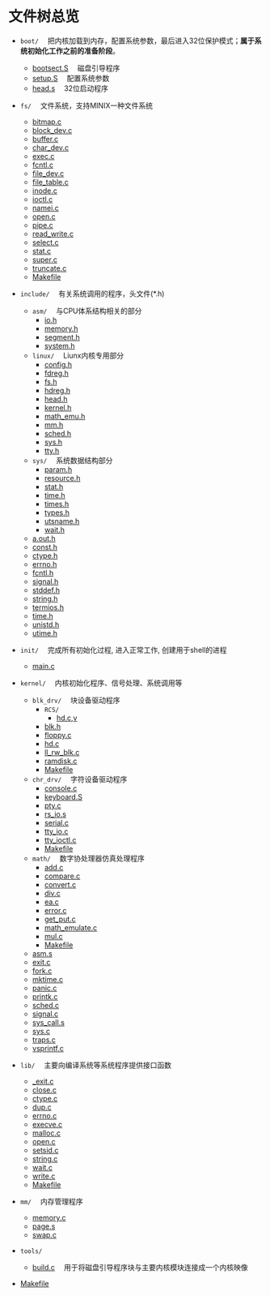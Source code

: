 # 文件树总览

- `boot/` &emsp;把内核加载到内存，配置系统参数，最后进入32位保护模式；**属于系统初始化工作之前的准备阶段**。
    - [bootsect.S](boot\bootsect.S) &emsp;磁盘引导程序
    - [setup.S](boot\setup.S) &emsp;配置系统参数
    - [head.s](boot\head.s) &emsp;32位启动程序

- `fs/` &emsp;文件系统，支持MINIX一种文件系统
    - [bitmap.c](fs\bitmap.c)
    - [block_dev.c](fs\block_dev.c)
    - [buffer.c](fs\buffer.c)
    - [char_dev.c](fs\char_dev.c)
    - [exec.c](fs\exec.c)
    - [fcntl.c](fs\fcntl.c)
    - [file_dev.c](fs\file_dev.c)
    - [file_table.c](fs\file_table.c)
    - [inode.c](fs\inode.c)
    - [ioctl.c](fs\ioctl.c)
    - [namei.c](fs\namei.c)
    - [open.c](fs\open.c)
    - [pipe.c](fs\pipe.c)
    - [read_write.c](fs\read_write.c)
    - [select.c](fs\select.c)
    - [stat.c](fs\stat.c)
    - [super.c](fs\super.c)
    - [truncate.c](fs\truncate.c)
    - [Makefile](fs\Makefile)

- `include/` &emsp;有关系统调用的程序，头文件(*.h)
    - `asm/` &emsp;与CPU体系结构相关的部分
        - [io.h](include\asm\io.h)
        - [memory.h](include\asm\memory.h)
        - [segment.h](include\asm\segment.h)
        - [system.h](include\asm\system.h)
    - `linux/` &emsp;Liunx内核专用部分
        - [config.h](include\linux\config.h)
        - [fdreg.h](include\linux\fdreg.h)
        - [fs.h](include\linux\fs.h)
        - [hdreg.h](include\linux\hdreg.h)
        - [head.h](include\linux\head.h)
        - [kernel.h](include\linux\kernel.h)
        - [math_emu.h](include\linux\math_emu.h)
        - [mm.h](include\linux\mm.h)
        - [sched.h](include\linux\sched.h)
        - [sys.h](include\linux\sys.h)
        - [tty.h](include\linux\tty.h)
    - `sys/` &emsp;系统数据结构部分
        - [param.h](include\sys\param.h)
        - [resource.h](include\sys\resource.h)
        - [stat.h](include\sys\stat.h)
        - [time.h](include\sys\time.h)
        - [times.h](include\sys\times.h)
        - [types.h](include\sys\types.h)
        - [utsname.h](include\sys\utsname.h)
        - [wait.h](include\sys\wait.h)
    - [a.out.h](include\a.out.h)
    - [const.h](include\const.h)
    - [ctype.h](include\ctype.h)
    - [errno.h](include\errno.h)
    - [fcntl.h](include\fcntl.h)
    - [signal.h](include\signal.h)
    - [stddef.h](include\stddef.h)
    - [string.h](include\string.h)
    - [termios.h](include\termios.h)
    - [time.h](include\time.h)
    - [unistd.h](include\unistd.h)
    - [utime.h](include\utime.h)

- `init/` &emsp;完成所有初始化过程, 进入正常工作, 创建用于shell的进程
    - [main.c](init\main.c)

- `kernel/` &emsp;内核初始化程序、信号处理、系统调用等
    - `blk_drv/` &emsp;块设备驱动程序
        - `RCS/`
            - [hd.c,v](kernel\blk_drv\RCS\hd.c,v)
        - [blk.h](kernel\blk_drv\blk.h)
        - [floppy.c](kernel\blk_drv\floppy.c)
        - [hd.c](kernel\blk_drv\hd.c)
        - [ll_rw_blk.c](kernel\blk_drv\ll_rw_blk.c)
        - [ramdisk.c](kernel\blk_drv\ramdisk.c)
        - [Makefile](kernel\blk_drv\Makefile)
    - `chr_drv/` &emsp;字符设备驱动程序
        - [console.c](kernel\chr_drv\console.c)
        - [keyboard.S](kernel\chr_drv\keyboard.S)
        - [pty.c](kernel\chr_drv\pty.c)
        - [rs_io.s](kernel\chr_drv\rs_io.s)
        - [serial.c](kernel\chr_drv\serial.c)
        - [tty_io.c](kernel\chr_drv\tty_io.c)
        - [tty_ioctl.c](kernel\chr_drv\tty_ioctl.c)
        - [Makefile](kernel\chr_drv\Makefile)
    - `math/` &emsp;数字协处理器仿真处理程序
        - [add.c](kernel\math\add.c)
        - [compare.c](kernel\math\compare.c)
        - [convert.c](kernel\math\convert.c)
        - [div.c](kernel\math\div.c)
        - [ea.c](kernel\math\ea.c)
        - [error.c](kernel\math\error.c)
        - [get_put.c](kernel\math\get_put.c)
        - [math_emulate.c](kernel\math\math_emulate.c)
        - [mul.c](kernel\math\mul.c)
        - [Makefile](kernel\math\Makefile)
    - [asm.s](kernel\asm.s)
    - [exit.c](kernel\exit.c)
    - [fork.c](kernel\fork.c)
    - [mktime.c](kernel\mktime.c)
    - [panic.c](kernel\panic.c)
    - [printk.c](kernel\printk.c)
    - [sched.c](kernel\sched.c)
    - [signal.c](kernel\signal.c)
    - [sys_call.s](kernel\sys_call.s)
    - [sys.c](kernel\sys.c)
    - [traps.c](kernel\traps.c)
    - [vsprintf.c](kernel\vsprintf.c)

- `lib/` &emsp;主要向编译系统等系统程序提供接口函数
    - [_exit.c](lib\_exit.c)
    - [close.c](lib\close.c)
    - [ctype.c](lib\ctype.c)
    - [dup.c](lib\dup.c)
    - [errno.c](lib\errno.c)
    - [execve.c](lib\execve.c)
    - [malloc.c](lib\malloc.c)
    - [open.c](lib\open.c)
    - [setsid.c](lib\setsid.c)
    - [string.c](lib\string.c)
    - [wait.c](lib\wait.c)
    - [write.c](lib\write.c)
    - [Makefile](lib\Makefile)
- `mm/` &emsp;内存管理程序
    - [memory.c](mm\memory.c)
    - [page.s](mm\page.s)
    - [swap.c](swap.c)

- `tools/`
    - [build.c](tools\build.c) &emsp;用于将磁盘引导程序块与主要内核模块连接成一个内核映像

- [Makefile](Makefile)
